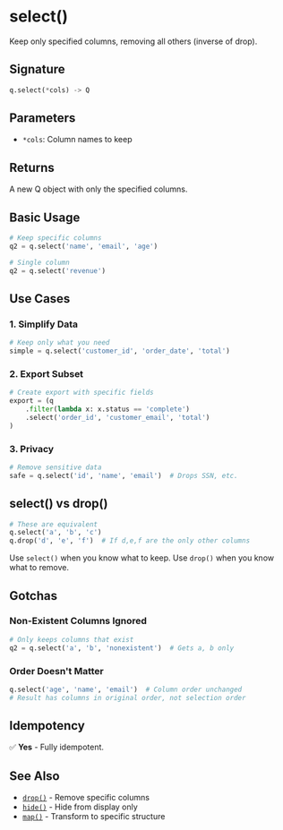 # select()

Keep only specified columns, removing all others (inverse of drop).

## Signature

```python
q.select(*cols) -> Q
```

## Parameters

- `*cols`: Column names to keep

## Returns

A new Q object with only the specified columns.

## Basic Usage

```python
# Keep specific columns
q2 = q.select('name', 'email', 'age')

# Single column
q2 = q.select('revenue')
```

## Use Cases

### 1. Simplify Data
```python
# Keep only what you need
simple = q.select('customer_id', 'order_date', 'total')
```

### 2. Export Subset
```python
# Create export with specific fields
export = (q
    .filter(lambda x: x.status == 'complete')
    .select('order_id', 'customer_email', 'total')
)
```

### 3. Privacy
```python
# Remove sensitive data
safe = q.select('id', 'name', 'email')  # Drops SSN, etc.
```

## select() vs drop()

```python
# These are equivalent
q.select('a', 'b', 'c')
q.drop('d', 'e', 'f')  # If d,e,f are the only other columns
```

Use `select()` when you know what to keep.
Use `drop()` when you know what to remove.

## Gotchas

### Non-Existent Columns Ignored
```python
# Only keeps columns that exist
q2 = q.select('a', 'b', 'nonexistent')  # Gets a, b only
```

### Order Doesn't Matter
```python
q.select('age', 'name', 'email')  # Column order unchanged
# Result has columns in original order, not selection order
```

## Idempotency

✅ **Yes** - Fully idempotent.

## See Also

- [`drop()`](drop.md) - Remove specific columns
- [`hide()`](hide.md) - Hide from display only
- [`map()`](map.md) - Transform to specific structure
